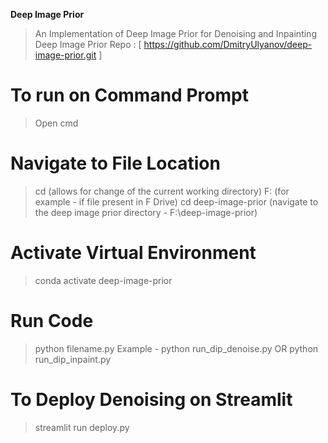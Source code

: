 **Deep Image Prior**
> An Implementation of Deep Image Prior for Denoising and Inpainting
> Deep Image Prior Repo : [ https://github.com/DmitryUlyanov/deep-image-prior.git ]


# To run on Command Prompt
> Open cmd

# Navigate to File Location
> cd (allows for change of the current working directory)
> F: (for example - if file present in F Drive)
> cd deep-image-prior (navigate to the deep image prior directory - F:\deep-image-prior)

# Activate Virtual Environment
> conda activate deep-image-prior

# Run Code
> python filename.py
> Example - python run_dip_denoise.py OR python run_dip_inpaint.py

# To Deploy Denoising on Streamlit
> streamlit run deploy.py



